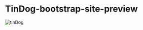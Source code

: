 # TinDog-bootstrap-site-preview
![tinDog](https://github.com/akbarameen/TinDog-bootstrap-site/assets/93811674/f1226ae1-a17f-460a-8974-9850d445812a)
